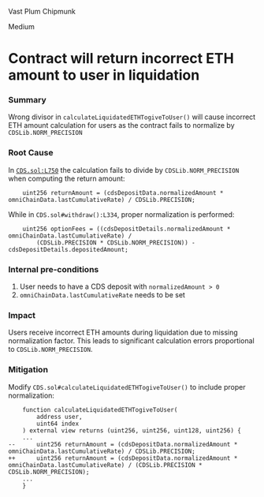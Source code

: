 Vast Plum Chipmunk

Medium

# Contract will return incorrect ETH amount to user in liquidation


### Summary

Wrong divisor in `calculateLiquidatedETHTogiveToUser()` will cause incorrect ETH amount calculation for users as the contract fails to normalize by `CDSLib.NORM_PRECISION`

### Root Cause

In [`CDS.sol:L750`](https://github.com/sherlock-audit/2024-11-autonomint/blob/main/Blockchain/Blockchian/contracts/Core_logic/CDS.sol#L750) the calculation fails to divide by `CDSLib.NORM_PRECISION` when computing the return amount:

```solidity
    uint256 returnAmount = (cdsDepositData.normalizedAmount * omniChainData.lastCumulativeRate) / CDSLib.PRECISION;
```

While in `CDS.sol#withdraw():L334`, proper normalization is performed:

```solidity
    uint256 optionFees = ((cdsDepositDetails.normalizedAmount * omniChainData.lastCumulativeRate) /
        (CDSLib.PRECISION * CDSLib.NORM_PRECISION)) - cdsDepositDetails.depositedAmount;
```

### Internal pre-conditions

1. User needs to have a CDS deposit with `normalizedAmount > 0`
2. `omniChainData.lastCumulativeRate` needs to be set

### Impact

Users receive incorrect ETH amounts during liquidation due to missing normalization factor. This leads to significant calculation errors proportional to `CDSLib.NORM_PRECISION`.

### Mitigation

Modify `CDS.sol#calculateLiquidatedETHTogiveToUser()` to include proper normalization:

```solidity
    function calculateLiquidatedETHTogiveToUser(
        address user,
        uint64 index
    ) external view returns (uint256, uint256, uint128, uint256) {
    ...
--      uint256 returnAmount = (cdsDepositData.normalizedAmount * omniChainData.lastCumulativeRate) / CDSLib.PRECISION;
++      uint256 returnAmount = (cdsDepositData.normalizedAmount * omniChainData.lastCumulativeRate) / (CDSLib.PRECISION * CDSLib.NORM_PRECISION);
    ...
    }
```
